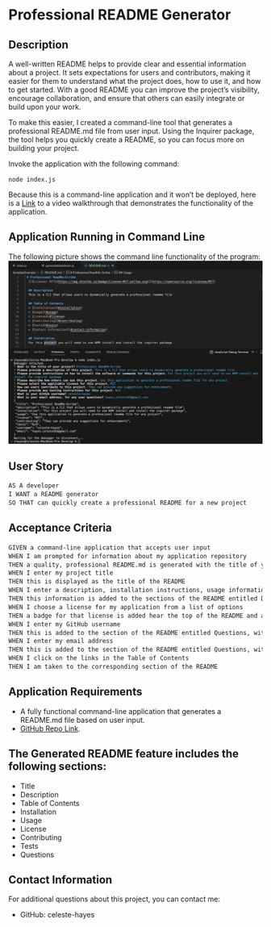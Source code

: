 # Professional README Generator 

## Description
A well-written README helps to provide clear and essential information about a project. It sets expectations for users and contributors, making it easier for them to understand what the project does, how to use it, and how to get started. With a good README you can improve the project’s visibility, encourage collaboration, and ensure that others can easily integrate or build upon your work.

To make this easier, I created a command-line tool that generates a professional README.md file from user input. Using the Inquirer package, the tool helps you quickly create a README, so you can focus more on building your project.
  
Invoke the application with the following command:

```
node index.js
```
    
Because this is a command-line application and it won’t be deployed, here is a <a href="https://drive.google.com/file/d/1nyvPqpP14EHr1-10Gu5h6rXXdxzkxMtM/view?usp=sharing" target="_blank">Link</a> to a video walkthrough that demonstrates the functionality of the application.

## Application Running in Command Line
The following picture shows the command line functionality of the program:
    ![README](assets/Terminal-ReadMe.png)

## User Story

```md
AS A developer
I WANT a README generator
SO THAT can quickly create a professional README for a new project
```

## Acceptance Criteria

```md
GIVEN a command-line application that accepts user input
WHEN I am prompted for information about my application repository
THEN a quality, professional README.md is generated with the title of your project and sections entitled Description, Table of Contents, Installation, Usage, License, Contributing, Tests, and Questions
WHEN I enter my project title
THEN this is displayed as the title of the README
WHEN I enter a description, installation instructions, usage information, contribution guidelines, and test instructions
THEN this information is added to the sections of the README entitled Description, Installation, Usage, Contributing, and Tests
WHEN I choose a license for my application from a list of options
THEN a badge for that license is added hear the top of the README and a notice is added to the section of the README entitled License that explains which license the application is covered under
WHEN I enter my GitHub username
THEN this is added to the section of the README entitled Questions, with a link to my GitHub profile
WHEN I enter my email address
THEN this is added to the section of the README entitled Questions, with instructions on how to reach me with additional questions
WHEN I click on the links in the Table of Contents
THEN I am taken to the corresponding section of the README
```
## Application Requirements

* A fully functional command-line application that generates a README.md file based on user input. 
* <a href="https://github.com/celeste-hayes/Pro-ReadMe-Scribe" target="_blank">GitHub Repo Link</a>.

## The Generated README feature includes the following sections: 

  * Title
  * Description
  * Table of Contents
  * Installation
  * Usage
  * License
  * Contributing
  * Tests
  * Questions

## Contact Information
For additional questions about this project, you can contact me: 
* GitHub: celeste-hayes